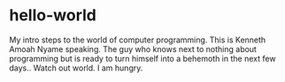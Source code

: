 # hello-world
My intro steps to the world of computer programming. 
This is Kenneth Amoah Nyame speaking. The guy who knows next to nothing about programming but is ready  to turn himself into a behemoth in the next few days.. Watch out world. I am hungry.
